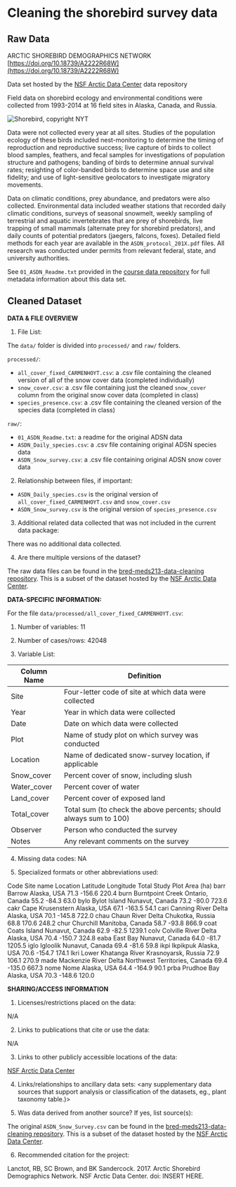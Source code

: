 # Cleaning the shorebird survey data 

## Raw Data

ARCTIC SHOREBIRD DEMOGRAPHICS NETWORK [https://doi.org/10.18739/A2222R68W](https://doi.org/10.18739/A2222R68W)

Data set hosted by the [NSF Arctic Data Center](https://arcticdata.io) data repository 

Field data on shorebird ecology and environmental conditions were collected from 1993-2014 at 16 field sites in Alaska, Canada, and Russia.

![Shorebird, copyright NYT](https://static01.nyt.com/images/2017/09/10/nyregion/10NATURE1/10NATURE1-superJumbo.jpg?quality=75&auto=webp)

Data were not collected every year at all sites. Studies of the population ecology of these birds included nest-monitoring to determine the timing of reproduction and reproductive success; live capture of birds to collect blood samples, feathers, and fecal samples for investigations of population structure and pathogens; banding of birds to determine annual survival rates; resighting of color-banded birds to determine space use and site fidelity; and use of light-sensitive geolocators to investigate migratory movements. 

Data on climatic conditions, prey abundance, and predators were also collected. Environmental data included weather stations that recorded daily climatic conditions, surveys of seasonal snowmelt, weekly sampling of terrestrial and aquatic invertebrates that are prey of shorebirds, live trapping of small mammals (alternate prey for shorebird predators), and daily counts of potential predators (jaegers, falcons, foxes). Detailed field methods for each year are available in the `ASDN_protocol_201X.pdf` files. All research was conducted under permits from relevant federal, state, and university authorities.

See `01_ASDN_Readme.txt` provided in the [course data repository](https://github.com/UCSB-Library-Research-Data-Services/bren-meds213-spring-2024-class-data) for full metadata information about this data set.

## Cleaned Dataset

**DATA & FILE OVERVIEW**

1. File List:

The `data/` folder is divided into `processed/` and `raw/` folders. 

`processed/`:

- `all_cover_fixed_CARMENHOYT.csv`: a .csv file containing the cleaned version of all of the snow cover data (completed individually)
- `snow_cover.csv`: a .csv file containing just the cleaned `snow_cover` column from the original snow cover data (completed in class)
- `species_presence.csv`: a .csv file containing the cleaned version of the species data (completed in class)

`raw/`:

- `01_ASDN_Readme.txt`: a readme for the original ADSN data
- `ASDN_Daily_species.csv`: a .csv file containing original ADSN species data
- `ASDN_Snow_survey.csv`: a .csv file containing original ADSN snow cover data 

2. Relationship between files, if important:

- `ASDN_Daily_species.csv` is the original version of `all_cover_fixed_CARMENHOYT.csv` and `snow_cover.csv`
- `ASDN_Snow_survey.csv` is the original version of `species_presence.csv`

3. Additional related data collected that was not included in the current
data package:

There was no additional data collected. 

4. Are there multiple versions of the dataset? 

The raw data files can be found in the [bred-meds213-data-cleaning repository](https://github.com/UCSB-Library-Research-Data-Services/bren-meds213-data-cleaning/tree/main/data/raw). This is a subset of the dataset hosted by the [NSF Arctic Data Center](https://arcticdata.io).

**DATA-SPECIFIC INFORMATION:**

For the file `data/processed/all_cover_fixed_CARMENHOYT.csv`: 

1. Number of variables: 11

2. Number of cases/rows: 42048

3. Variable List:

Column Name   | Definition                                                
------------- | ---------------------------------------------------------
Site          | Four-letter code of site at which data were collected        
Year          | Year in which data were collected               
Date          | Date on which data were collected               
Plot          | Name of study plot on which survey was conducted             
Location      | Name of dedicated snow-survey location, if applicable 
Snow_cover    | Percent cover of snow, including slush
Water_cover   | Percent cover of water
Land_cover    | Percent cover of exposed land
Total_cover   | Total sum (to check the above percents; should always sum to 100)
Observer      | Person who conducted the survey
Notes         | Any relevant comments on the survey

4. Missing data codes: NA

5. Specialized formats or other abbreviations used: 

Code	Site name	Location	Latitude	Longitude	Total Study Plot Area (ha)
barr	Barrow	Alaska, USA	71.3	-156.6	220.4
burn	Burntpoint Creek	Ontario, Canada	55.2	-84.3	63.0
bylo	Bylot Island	Nunavut, Canada	73.2	-80.0	723.6
cakr	Cape Krusenstern	Alaska, USA	67.1	-163.5	54.1
cari	Canning River Delta	Alaska, USA	70.1	-145.8	722.0
chau	Chaun River Delta	Chukotka, Russia	68.8	170.6	248.2
chur	Churchill	Manitoba, Canada	58.7	-93.8	866.9
coat	Coats Island	Nunavut, Canada	62.9	-82.5	1239.1
colv	Colville River Delta	Alaska, USA	70.4	-150.7	324.8
eaba	East Bay	Nunavut, Canada	64.0	-81.7	1205.5
iglo	Igloolik	Nunavut, Canada	69.4	-81.6	59.8
ikpi	Ikpikpuk	Alaska, USA	70.6	-154.7	174.1
lkri	Lower Khatanga River	Krasnoyarsk, Russia	72.9	106.1	270.9
made	Mackenzie River Delta	Northwest Territories, Canada	69.4	-135.0	667.3
nome	Nome	Alaska, USA	64.4	-164.9	90.1
prba	Prudhoe Bay	Alaska, USA	70.3	-148.6	120.0

**SHARING/ACCESS INFORMATION**

1. Licenses/restrictions placed on the data:

N/A

2. Links to publications that cite or use the data:

N/A

3. Links to other publicly accessible locations of the data:

[NSF Arctic Data Center](https://arcticdata.io)

4. Links/relationships to ancillary data sets: <any supplementary data sources 
that support analysis or classification of the datasets, eg., plant taxonomy table.)>

5. Was data derived from another source? If yes, list source(s):

The original `ASDN_Snow_Survey.csv` can be found in the [bred-meds213-data-cleaning repository](https://github.com/UCSB-Library-Research-Data-Services/bren-meds213-data-cleaning/tree/main/data/raw). This is a subset of the dataset hosted by the [NSF Arctic Data Center](https://arcticdata.io).

6. Recommended citation for the project:

Lanctot, RB, SC Brown, and BK Sandercock. 2017. Arctic Shorebird Demographics Network. NSF Arctic Data Center. doi: INSERT HERE. 
